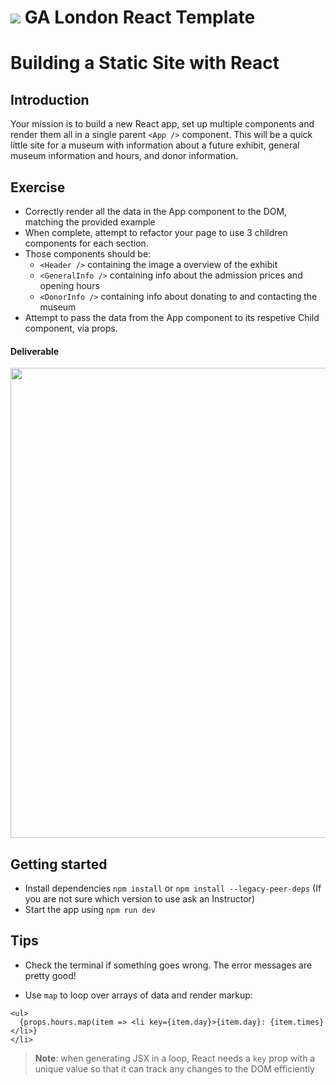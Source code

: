 # ![](https://ga-dash.s3.amazonaws.com/production/assets/logo-9f88ae6c9c3871690e33280fcf557f33.png) GA London React Template

# Building a Static Site with React

## Introduction

Your mission is to build a new React app, set up multiple components and render them all in a single parent `<App />` component. This will be a quick little site for a museum with information about a future exhibit, general museum information and hours, and donor information.

## Exercise

- Correctly render all the data in the App component to the DOM, matching the provided example
- When complete, attempt to refactor your page to use 3 children components for each section.
- Those components should be:
  - `<Header />` containing the image a overview of the exhibit
  - `<GeneralInfo />` containing info about the admission prices and opening hours
  - `<DonorInfo />` containing info about donating to and contacting the museum
- Attempt to pass the data from the App component to its respetive Child component, via props.

#### Deliverable

<img width="752" src="https://cloud.githubusercontent.com/assets/25366/9002041/f942dad0-3713-11e5-838f-8670fd50c5cd.png">

## Getting started

- Install dependencies `npm install` or `npm install --legacy-peer-deps` (If you are not sure which version to use ask an Instructor)
- Start the app using `npm run dev`

## Tips

- Check the terminal if something goes wrong. The error messages are pretty good!

- Use `map` to loop over arrays of data and render markup:

```
<ul>
  {props.hours.map(item => <li key={item.day}>{item.day}: {item.times}</li>}
</li>
```

> **Note**: when generating JSX in a loop, React needs a `key` prop with a unique value so that it can track any changes to the DOM efficiently
